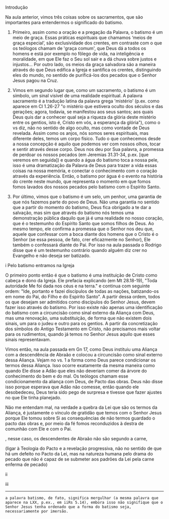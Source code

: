 Introdução

Na aula anterior, vimos três coisas sobre os sacramentos, que são importantes para entendermos o significado do batismo. 

1) Primeiro, assim como a oração e a pregação da Palavra, o batismo é um meio de graça. Essas práticas espirituais que chamamos ‘meios de graça especial’, são exclusividade dos crentes, em contraste com o que os teólogos chamam de 'graça comum', que Deus dá a todos os homens e está por exemplo no fôlego de vida, na inteligência e moralidade, em que Ele faz o Seu sol sair e a dá chuva sobre justos e injustos… Por outro lado, os meios da graça salvadora são a maneira através do que Deus edifica a Igreja e santifica os crentes, distinguindo eles do mundo, no sentido de purificá-los dos pecados que o Senhor Jesus pagou na Cruz.

2) Vimos em segundo lugar que, como um sacramento, o batismo é um símbolo, um sinal visível de uma realidade espiritual. A palavra sacramento é a tradução latina da palavra grega 'mistério' (p.ex. como aparece em Cl 1.26-27 "o mistério que estivera oculto dos séculos e das gerações; agora, todavia, se manifestou aos seus santos; aos quais Deus quis dar a conhecer qual seja a riqueza da glória deste mistério entre os gentios, isto é, Cristo em vós, a esperança da glória"), como o vs diz, não no sentido de algo oculto, mas como vontade de Deus revelada. Assim como os anjos, nós somos seres espirituais, mas diferente deles, temos um corpo físico. Tudo o que conhecemos desde a nossa concepção é aquilo que podemos ver com nossos olhos, tocar e sentir através desse corpo. Deus nos deu por Sua palavra, a promessa de perdoar os nossos pecados (em Jeremias 31.31-34, p.ex. [que veremos em seguida]) e quando a água do batismo toca a nossa pele, isso é uma dramatização da Palavra de Deus para trazer a vida essas coisas na nossa memória, e conectar o conhecimento com o coração através da experiência. Então, o batismo por água é o evento na história do crente neste mundo, que representa o momento em que fomos fomos lavados dos nossos pecados pelo batismo com o Espírito Santo.

3) Por último, vimos que o batismo é um selo, um penhor, uma garantia de que nós fazemos parte do povo de Deus. Não uma garantia no sentido que a partir do momento do batismo, Deus fica obrigado a te dar a salvação, mas sim que através do batismo nós temos uma demonstração pública daquilo que já é uma realidade no nosso coração, que é o testemunho do Espírito Santo que somos filhos de Deus. Ao mesmo tempo, ele confirma a promessa que o Senhor nos deu que, aquele que confessar com a boca diante dos homens que o Cristo é o Senhor (se essa pessoa, de fato, crer eficazmente no Senhor), Ele também o confessará diante do Pai. Por isso na aula passada o Rodrigo disse que é um testemunho contrário quando alguém diz crer no Evangelho e não deseja ser batizado. 

i Pelo batismo entramos na Igreja 

O primeiro ponto então é que o batismo é uma instituição de Cristo como cabeça e dono da Igreja. Ele prefacia explicando (em Mt 28.18-19), "Toda autoridade Me foi dada nos céus e na terra." e continua com seguinte ordem: "Ide, portanto e fazei discípulos de todas as nações, batizando-os em nome do Pai, do Filho e do Espírito Santo". A partir dessa ordem, todos os que desejam ser admitidos como discípulos do Senhor Jesus, devem fazer isso através do batismo. Por isso existe não apenas uma identificação do batismo com a circuncisão como sinal externo da Aliança com Deus, mas uma renovação, uma substituição, de forma que não existem dois sinais, um para o judeu e outro para os gentios. A partir da concretização dos símbolos do Antigo Testamento em Cristo, não precisamos mais voltar para os rudimentos, quando já temos no Senhor Jesus aquilo que esses sinais representavam. 

Vimos então, na aula passada em Gn 17, como Deus instituiu uma Aliança com a descendência de Abraão e colocou a circuncisão como sinal externo dessa Aliança. Vejam no vs. 1 a forma como Deus parece condicionar os termos dessa Aliança. Isso ocorre exatamente da mesma maneira como quando Ele disse a Adão que eles não deveriam comer da árvore do conhecimento do bem e do mal. Os teólogos chamam esse condicionamento da aliança com Deus, de Pacto das obras. Deus não disse isso porque esperava que Adão não comesse, então quando ele desobedeceu, Deus teria sido pego de surpresa e tivesse que fazer ajustes no que Ele tinha planejado. 

Não me entendam mal, na verdade a quebra da Lei que são os termos da Aliança, é justamente o vínculo de gratidão que temos com o Senhor Jesus porque Ele tomou sobre Si as consequências de não termos guardado o pacto das obras e, por meio da fé fomos reconduzidos à destra de comunhão com Ele e com o Pai. 

, nesse caso, os descendentes de Abraão não são segundo a carne,

(ligar à Teologia do Pacto e a revelação progressiva, não no sentido de que há um defeito no Pacto da Lei, mas na natureza humana pelo drama do pecado que não é capaz de se submeter aos padrões da Lei pela carne enferma de pecado)

ii

iii


---
    a palavra batismo, de fato, significa mergulhar (a mesma palavra que aparece na LXX, p.ex., em iiRs 5.14), embora isso não signifique que o Senhor Jesus tenha ordenado que a forma do batismo seja, necessariamente por imersão. 
